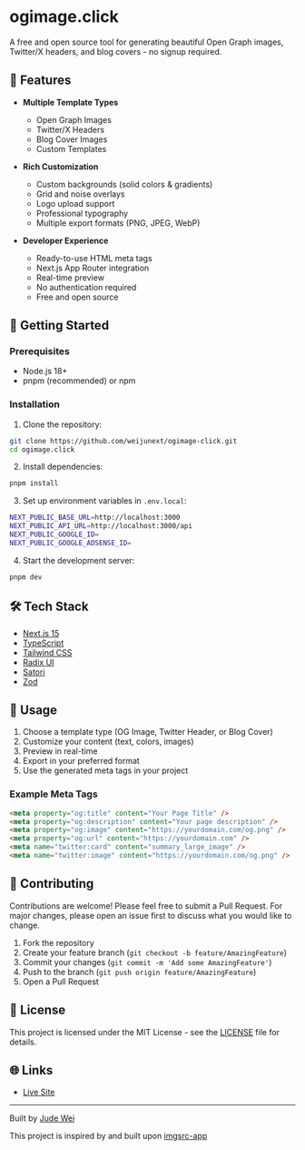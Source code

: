 
# ogimage.click

A free and open source tool for generating beautiful Open Graph images, Twitter/X headers, and blog covers - no signup required.

## 🌟 Features

- **Multiple Template Types**
  - Open Graph Images
  - Twitter/X Headers
  - Blog Cover Images
  - Custom Templates

- **Rich Customization**
  - Custom backgrounds (solid colors & gradients)
  - Grid and noise overlays
  - Logo upload support
  - Professional typography
  - Multiple export formats (PNG, JPEG, WebP)

- **Developer Experience**
  - Ready-to-use HTML meta tags
  - Next.js App Router integration
  - Real-time preview
  - No authentication required
  - Free and open source

## 🚀 Getting Started

### Prerequisites

- Node.js 18+
- pnpm (recommended) or npm

### Installation

1. Clone the repository:
```bash
git clone https://github.com/weijunext/ogimage-click.git
cd ogimage.click
```

2. Install dependencies:
```bash
pnpm install
```

3. Set up environment variables in `.env.local`:
```bash
NEXT_PUBLIC_BASE_URL=http://localhost:3000
NEXT_PUBLIC_API_URL=http://localhost:3000/api
NEXT_PUBLIC_GOOGLE_ID=
NEXT_PUBLIC_GOOGLE_ADSENSE_ID=
```

4. Start the development server:
```bash
pnpm dev
```

## 🛠️ Tech Stack

- [Next.js 15](https://nextjs.org/)
- [TypeScript](https://www.typescriptlang.org/)
- [Tailwind CSS](https://tailwindcss.com/)
- [Radix UI](https://www.radix-ui.com/)
- [Satori](https://github.com/vercel/satori)
- [Zod](https://zod.dev/)

## 📖 Usage

1. Choose a template type (OG Image, Twitter Header, or Blog Cover)
2. Customize your content (text, colors, images)
3. Preview in real-time
4. Export in your preferred format
5. Use the generated meta tags in your project

### Example Meta Tags

```html
<meta property="og:title" content="Your Page Title" />
<meta property="og:description" content="Your page description" />
<meta property="og:image" content="https://yourdomain.com/og.png" />
<meta property="og:url" content="https://yourdomain.com" />
<meta name="twitter:card" content="summary_large_image" />
<meta name="twitter:image" content="https://yourdomain.com/og.png" />
```

## 🤝 Contributing

Contributions are welcome! Please feel free to submit a Pull Request. For major changes, please open an issue first to discuss what you would like to change.

1. Fork the repository
2. Create your feature branch (`git checkout -b feature/AmazingFeature`)
3. Commit your changes (`git commit -m 'Add some AmazingFeature'`)
4. Push to the branch (`git push origin feature/AmazingFeature`)
5. Open a Pull Request

## 📝 License

This project is licensed under the MIT License - see the [LICENSE](LICENSE) file for details.

## 🌐 Links

- [Live Site](https://myogimage.com/)

---

Built by [Jude Wei](https://github.com/weijunext) 

This project is inspired by and built upon [imgsrc-app](https://github.com/FadyMak/imgsrc-app) 
